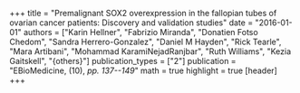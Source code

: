 +++
title = "Premalignant SOX2 overexpression in the fallopian tubes of ovarian cancer patients: Discovery and validation studies"
date = "2016-01-01"
authors = ["Karin Hellner", "Fabrizio Miranda", "Donatien Fotso Chedom", "Sandra Herrero-Gonzalez", "Daniel M Hayden", "Rick Tearle", "Mara Artibani", "Mohammad KaramiNejadRanjbar", "Ruth Williams", "Kezia Gaitskell", "{others}"]
publication_types = ["2"]
publication = "EBioMedicine, (10), _pp. 137--149_"
math = true
highlight = true
[header]
+++
